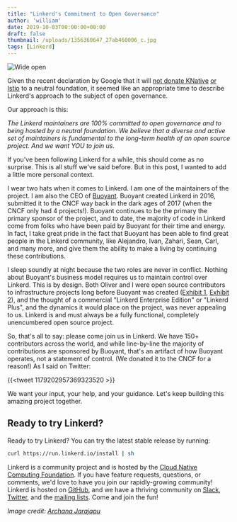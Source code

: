 ```yaml
---
title: "Linkerd's Commitment to Open Governance"
author: 'william'
date: 2019-10-03T00:00:00+00:00
draft: false
thumbnail: /uploads/1356360647_27ab460006_c.jpg
tags: [Linkerd]
---
```


![Wide open](/uploads/1356360647_27ab460006_c.jpg)

Given the recent declaration by Google that it will [not donate
KNative](https://twitter.com/brendandburns/status/1179176440647913472) [or
Istio](https://twitter.com/jbeda/status/1179176740687495168) to a neutral
foundation, it seemed like an appropriate time to describe Linkerd's approach
to the subject of open governance.

Our approach is this:

_The Linkerd maintainers are 100% committed to open governance and to being
hosted by a neutral foundation. We believe that a diverse and active set of
maintainers is fundamental to the long-term health of an open source project.
And we want YOU to join us._

If you've been following Linkerd for a while, this should come as no surprise.
This is all stuff we've said before. But in this post, I wanted to add a little
more personal context.

I wear two hats when it comes to Linkerd. I am one of the maintainers of the
project. I am also the CEO of [Buoyant](https://buoyant.io). Buoyant created
Linkerd in 2016, submitted it to the CNCF way back in the dark ages of 2017
(when the CNCF only had 4 projects!). Buoyant continues to be the primary the
primary sponsor of the project, and to date, the majority of code in Linkerd
come from folks who have been paid by Buoyant for their time and energy. In
fact, I take great pride in the fact that Buoyant has been able to find great
people in the Linkerd community, like Alejandro, Ivan, Zahari, Sean, Carl, and
many more, and give them the ability to make a living by continuing these
contributions.

I sleep soundly at night because the two roles are never in conflict. Nothing
about Buoyant's business model requires us to maintain control over Linkerd.
This is by design. Both Oliver and I were open source contributors to
infrastructure projects long before Buoyant was created ([Exhibit
1](http://netbsd-soc.sourceforge.net/projects/zfs/), [Exhibit
2](https://svn.apache.org/viewvc/incubator/thrift/trunk/CONTRIBUTORS?view=markup&pathrev=665459)),
and the thought of a commercial "Linkerd Enterprise Edition" or "Linkerd Plus",
and the dynamics it would place on the project, was never appealing to us.
Linkerd is and must always be a fully functional, completely unencumbered open
source project.

So, that's all to say: please come join us in Linkerd. We have 150+
contributors across the world, and while line-by-line the majority of
contributions are sponsored by Buoyant, that's an artifact of how Buoyant
operates, not a statement of control. (We donated it to the CNCF for a reason!)
As I said on Twitter:

{{<tweet 1179202957369323520 >}}

We want your input, your help, and your guidance. Let's keep building this
amazing project together.

## Ready to try Linkerd?

Ready to try Linkerd? You can try the latest stable release by running:

```bash
curl https://run.linkerd.io/install | sh
```

Linkerd is a community project and is hosted by the [Cloud Native Computing
Foundation](https://cncf.io/). If you have feature requests, questions, or
comments, we'd love to have you join our rapidly-growing community! Linkerd
is hosted on [GitHub](https://github.com/linkerd/), and we have a thriving
community on [Slack](https://slack.linkerd.io/),
[Twitter](https://twitter.com/linkerd), and the [mailing
lists](https://linkerd.io/2/get-involved/). Come and join the fun!

_Image credit: [Archana Jarajapu](https://flickr.com/photos/rowdie/)_

